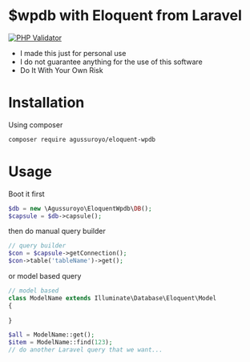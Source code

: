 # $wpdb with Eloquent from Laravel

[![PHP Validator](https://github.com/jonyextenz/eloquent-wpdb/actions/workflows/php.yml/badge.svg)](https://github.com/jonyextenz/eloquent-wpdb/actions/workflows/php.yml)

- I made this just for personal use
- I do not guarantee anything for the use of this software
- Do It With Your Own Risk

# Installation

Using composer
```bash
composer require agussuroyo/eloquent-wpdb
```

# Usage

Boot it first
```php
$db = new \Agussuroyo\EloquentWpdb\DB();
$capsule = $db->capsule();
```

then do manual query builder
```php
// query builder
$con = $capsule->getConnection();
$con->table('tableName')->get();
```

or model based query
```php
// model based
class ModelName extends Illuminate\Database\Eloquent\Model
{
    
}

$all = ModelName::get();
$item = ModelName::find(123);
// do another Laravel query that we want...
```